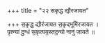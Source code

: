 +++
title = "२२ सकृद्ध द्यौरजायत"

+++
स॒कृद्ध॒ द्यौर॑जायत स॒कृद्भूमि॑रजायत ।  
पृश्न्या॑ दु॒ग्धं स॒कृत्पय॒स्तद॒न्यो नानु॑ जायते ॥